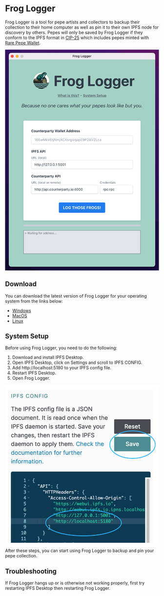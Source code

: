 # Frog Logger

Frog Logger is a tool for pepe artists and collectors to backup their collection to their home computer as well as pin it to their own IPFS node for discovery by others. Pepes will only be saved by Frog Logger if they conform to the IPFS format in [CIP-25](https://github.com/CounterpartyXCP/cips/blob/master/cip-0025.md#ipfs-format) which includes pepes minted with [Rare Pepe Wallet](https://rarepepewallet.wtf/).

![screenshot](./public/screenshot-1.png)


## Download
You can download the latest version of Frog Logger for your operating system from the links below:

- [Windows](./release/Frog%20Logger%20Setup%201.0.1.exe)
- [MacOS](./release/Frog%20Logger%201.0.1.dmg)
- [Linux](./release/Frog%20Logger%201.0.1.AppImage)

## System Setup

Before using Frog Logger, you need to do the following:

1. Download and install IPFS Desktop.
2. Open IPFS Desktop, click on Settings and scroll to IPFS CONFIG.
3. Add http://localhost:5180 to your IPFS config file.
4. Restart IPFS Desktop.
5. Open Frog Logger.

![IPFS Config Screen](./src/assets/ipfs-config-screen.png)

After these steps, you can start using Frog Logger to backup and pin your pepe collection.

## Troubleshooting

If Frog Logger hangs up or is otherwise not working properly, first try restarting IPFS Desktop then restarting Frog Logger.